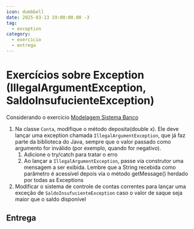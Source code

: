 ```yaml
---
icon: dumbbell
date: 2025-03-13 19:00:00.00 -3
tag:
  - exception
category:
  - exercicio
  - entrega
---
```


# Exercícios sobre Exception (IllegalArgumentException, SaldoInsufucienteException)

Considerando o exercicio [Modelagem Sistema Banco](./15_exercicio_Heranca4%20Banco.md)

1. Na classe `Conta`, modifique o método deposita(double x). Ele deve lançar uma exception chamada `IllegalArgumentException`, que já faz parte da biblioteca do Java, sempre que o valor passado como argumento for inválido (por exemplo, quando for negativo).
    1. Adicione o try/catch para tratar o erro
    1. Ao lançar a `IllegalArgumentException`, passe via construtor uma mensagem a ser exibida. Lembre que a String recebida como parâmetro é acessível depois via o método getMessage() herdado por todas as Exceptions
1. Modificar o sistema de controle de contas correntes para lançar uma exceção de `SaldoInsufucienteException` caso o valor de saque seja maior que o saldo disponível

## Entrega

